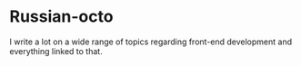 # Russian-octo
I write a lot on a wide range of topics regarding front-end development and everything linked to that.
